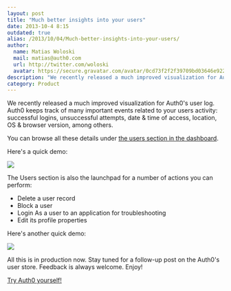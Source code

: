 ```yaml
---
layout: post
title: "Much better insights into your users"
date: 2013-10-4 8:15
outdated: true
alias: /2013/10/04/Much-better-insights-into-your-users/
author:
  name: Matias Woloski
  mail: matias@auth0.com
  url: http://twitter.com/woloski
  avatar: https://secure.gravatar.com/avatar/0cd73f2f2f39709bd03646e9225cc3d3?s=60
description: "We recently released a much improved visualization for Auth0's user log."
category: Product
---
```



We recently released a much improved visualization for Auth0's user log. Auth0 keeps track of many important events related to your users activity: successful logins, unsuccessful attempts, date & time of access, location, OS & browser version, among others.

You can browse all these details under [the users section in the dashboard](https://app.auth0.com/#/users).

Here's a quick demo:

![](https://dl.dropboxusercontent.com/s/mtj2ytwetqjowys/user-details.gif)

<!-- more -->

The Users section is also the launchpad for a number of actions you can perform:

* Delete a user record
* Block a user
* Login As a user to an application for troubleshooting
* Edit its profile properties

Here's another quick demo:

![](https://dl.dropboxusercontent.com/u/21665105/user-actions.gif)

All this is in production now. Stay tuned for a follow-up post on the Auth0's user store.  Feedback is always welcome. Enjoy!

[Try Auth0 yourself!](https://auth0.com)

